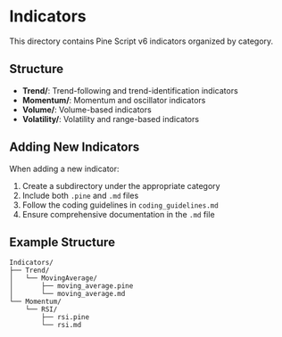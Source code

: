 # Indicators

This directory contains Pine Script v6 indicators organized by category.

## Structure

- **Trend/**: Trend-following and trend-identification indicators
- **Momentum/**: Momentum and oscillator indicators  
- **Volume/**: Volume-based indicators
- **Volatility/**: Volatility and range-based indicators

## Adding New Indicators

When adding a new indicator:

1. Create a subdirectory under the appropriate category
2. Include both `.pine` and `.md` files
3. Follow the coding guidelines in `coding_guidelines.md`
4. Ensure comprehensive documentation in the `.md` file

## Example Structure

```
Indicators/
├── Trend/
│   └── MovingAverage/
│       ├── moving_average.pine
│       └── moving_average.md
└── Momentum/
    └── RSI/
        ├── rsi.pine
        └── rsi.md
```
